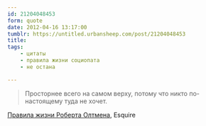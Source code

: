 ```yaml
---
id: 21204048453
form: quote
date: 2012-04-16 13:17:00
tumblr: https://untitled.urbansheep.com/post/21204048453
title: 
tags:
    - цитаты
    - правила жизни социопата
    - не остана

---
```


<blockquote>
Просторнее всего на самом верху, потому что никто по-настоящему туда не хочет.
</blockquote>

<a href="http://esquire.ru/wil/robert-altman">Правила жизни Роберта Олтмена</a>, Esquire
